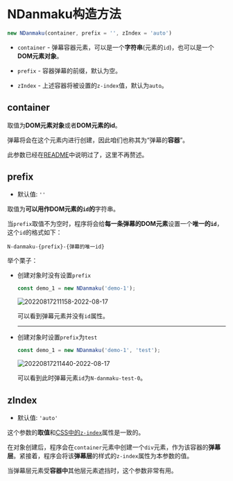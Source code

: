 # NDanmaku构造方法

```javascript
new NDanmaku(container, prefix = '', zIndex = 'auto')
```

- `container` - 弹幕容器元素，可以是一个**字符串**(元素的`id`)，也可以是一个**DOM元素对象**。

- `prefix` - 容器弹幕的前缀，默认为空。

- `zIndex` - 上述容器将被设置的`z-index`值，默认为`auto`。

## container

取值为**DOM元素对象**或者**DOM元素的id**。

弹幕将会在这个元素内进行创建，因此咱们也称其为“弹幕的**容器**”。

此参数已经在[README](https://github.com/SomeBottle/N.js/#readme)中说明过了，这里不再赘述。

## prefix

- 默认值: `''`

取值为**可以用作DOM元素的`id`的**字符串。

当`prefix`取值不为空时，程序将会给**每一条弹幕的DOM元素**设置一个**唯一的`id`**，这个`id`的格式如下：

```
N-danmaku-{prefix}-{弹幕的唯一id}
```

举个栗子：

* 创建对象时没有设置`prefix`

    ```javascript
    const demo_1 = new NDanmaku('demo-1');
    ```

    ![20220817211158-2022-08-17](https://images.weserv.nl/?url=https://raw.githubusercontent.com/cat-note/bottleassets/main/img/20220817211158-2022-08-17.png)  

    可以看到弹幕元素并没有`id`属性。

    ------

* 创建对象时设置`prefix`为`test`

    ```javascript
    const demo_1 = new NDanmaku('demo-1', 'test');
    ```

    ![20220817211440-2022-08-17](https://images.weserv.nl/?url=https://raw.githubusercontent.com/cat-note/bottleassets/main/img/20220817211440-2022-08-17.png)  

    可以看到此时弹幕元素`id`为`N-danmaku-test-0`。

## zIndex

- 默认值: `'auto'`

这个参数的**取值**和[CSS中的`z-index`](https://developer.mozilla.org/zh-CN/docs/Web/CSS/z-index)属性是一致的。  

在对象创建后，程序会在`container`元素中创建一个`div`元素，作为该容器的**弹幕层**。紧接着，程序会将该**弹幕层**的样式的`z-index`属性为本参数的值。  

当弹幕层元素受**容器中**其他层元素遮挡时，这个参数非常有用。